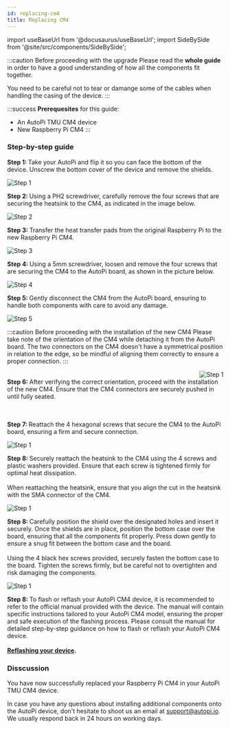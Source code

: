 ```yaml
---
id: replacing-cm4
title: Replacing CM4
---
```


import useBaseUrl from '@docusaurus/useBaseUrl';
import SideBySide from '@site/src/components/SideBySide';

:::caution Before proceeding with the upgrade
Please read the **whole guide** in order to have a good understanding of how all the components fit together.

You need to be careful not to tear or damange some of the cables when handling the casing of the device.
:::

:::success
**Prerequesites** for this guide:
- An AutoPi TMU CM4 device
- New Raspberry Pi CM4
:::

### Step-by-step guide

<SideBySide>
	<p>
		<strong>Step 1: </strong>
		Take your AutoPi and flip it so you can face the bottom of the device. Unscrew the bottom cover of the device and remove the shields. 
	</p>
	<img alt="Step 1" src={useBaseUrl('/img/hardware/autopi_tmu_cm4/installing_external_antennas/ext_ant3.jpg')}/>
</SideBySide>
<br/>

<SideBySide>
	<p>
		<strong>Step 2: </strong>
		Using a PH2 screwdriver, carefully remove the four screws that are securing the heatsink to the CM4, as indicated in the image below.
	</p>
	<img alt="Step 2" src={useBaseUrl('/img/hardware/autopi_tmu_cm4/replacing_cm4/replacing1.png')}/>
</SideBySide>
<br/>

<SideBySide>
	<p>
		<strong>Step 3: </strong>
		Transfer the heat transfer pads from the original Raspberry Pi to the new Raspberry Pi CM4. 
	</p>
	<img alt="Step 3" src={useBaseUrl('/img/hardware/autopi_tmu_cm4/replacing_cm4/replacing3.png')}/>
</SideBySide>
<br/>

<SideBySide>
	<p>
		<strong>Step 4: </strong>
		Using a 5mm screwdriver, loosen and remove the four screws that are securing the CM4 to the AutoPi board, as shown in the picture below.	</p>
	<img alt="Step 4" src={useBaseUrl('/img/hardware/autopi_tmu_cm4/replacing_cm4/replacing5.png')}/>
</SideBySide>
<br/>

<SideBySide>
	<p>
		<strong>Step 5: </strong>
		Gently disconnect the CM4 from the AutoPi board, ensuring to handle both components with care to avoid any damage.
	</p>
	<img alt="Step 5" src={useBaseUrl('/img/hardware/autopi_tmu_cm4/replacing_cm4/replacing6.png')}/>
</SideBySide>
<br/>


:::caution Before proceeding with the installation of the new CM4
Please take note of the orientation of the CM4 while detaching it from the AutoPi board. The two connectors on the CM4 doesn't have a symmetrical position in relation to the edge, so be mindful of aligning them correctly to ensure a proper connection.
:::


<SideBySide>
<p></p>
	<img align="right" alt="Step 1" src={useBaseUrl('/img/hardware/autopi_tmu_cm4/replacing_cm4/replacing13.png')}/>
</SideBySide>


<br/>
		<strong>Step 6: </strong>
		After verifying the correct orientation, proceed with the installation of the new CM4. Ensure that the CM4 connectors are securely pushed in until fully seated.
<br/>
<br/>
<br/>

<SideBySide>
	<p>
		<strong>Step 7: </strong>
		Reattach the 4 hexagonal screws that secure the CM4 to the AutoPi board, ensuring a firm and secure connection.	</p>
	<img alt="Step 1" src={useBaseUrl('/img/hardware/autopi_tmu_cm4/replacing_cm4/replacing2.png')}/>
</SideBySide>
<br/>

<SideBySide>
	<p>
		<strong>Step 8: </strong>
 		Securely reattach the heatsink to the CM4 using the 4 screws and plastic washers provided. Ensure that each screw is tightened firmly for optimal heat dissipation. <br/><br/>
		When reattaching the heatsink, ensure that you align the cut in the heatsink with the SMA connector of the CM4.	</p>
	<img alt="Step 1" src={useBaseUrl('/img/hardware/autopi_tmu_cm4/replacing_cm4/replacing8.png')}/>
</SideBySide>
<br/>

<SideBySide>
	<p>
		<strong>Step 8: </strong>
 		Carefully position the shield over the designated holes and insert it securely. Once the shields are in place, position the bottom case over the board, ensuring that all the components fit properly. Press down gently to ensure a snug fit between the bottom case and the board. <br/><br/>
		Using the 4 black hex screws provided, securely fasten the bottom case to the board. Tighten the screws firmly, but be careful not to overtighten and risk damaging the components.	</p>
	<img alt="Step 1" src={useBaseUrl('/img/hardware/autopi_tmu_cm4/replacing_cm4/replacing12.png')}/>
</SideBySide>
<br/>

<p>
		<strong>Step 8: </strong>
		To flash or reflash your AutoPi CM4 device, it is recommended to refer to the official manual provided with the device. The manual will contain specific instructions tailored to your AutoPi CM4 model, ensuring the proper and safe execution of the flashing process. Please consult the manual for detailed step-by-step guidance on how to flash or reflash your AutoPi CM4 device. <br/><br/>
		<strong><a href="https://docs.autopi.io/guides/reflashing-your-device/">Reflashing your device</a>.</strong>
</p>		

### Disscussion

<p>
	You have now successfully replaced your Raspberry Pi CM4 in your AutoPi TMU CM4 device.
</p>

<p>
	In case you have any questions about installing additional components onto the AutoPi device, don't hesitate to
	shoot us an email at <a href="mailto:support@autopi.io">support@autopi.io</a>. We usually respond back in 24 hours
	on working days.
</p>